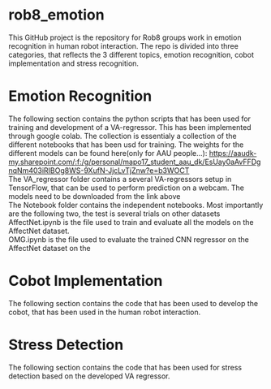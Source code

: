 # rob8_emotion
This GitHub project is the repository for Rob8 groups work in emotion recognition in human robot interaction.
The repo is divided into three categories, that reflects the 3 different topics, emotion recognition, cobot implementation and stress recognition.


# Emotion Recognition
The following section contains the python scripts that has been used for training and development of a VA-regressor.
This has been implemented through google colab. The collection is essentialy a collection of the different notebooks that has been usd for training. The weights for the different models can be found here(only for AAU people...):
https://aaudk-my.sharepoint.com/:f:/g/personal/mapo17_student_aau_dk/EsUay0aAvFFDgnqNm403iRIBOg8WS-9XufN-JjcLvTjZnw?e=b3WOCT <br/>
The VA_regressor folder contains a several VA-regressors setup in TensorFlow, that can be used to perform prediction on a webcam. The models need to be downloaded from the link above <br/>
The Notebook folder contains the independent notebooks. Most importantly are the following two, the test is several trials on other datasets <br/>
AffectNet.ipynb is the file used to train and evaluate all the models on the AffectNet dataset. <br/>
OMG.ipynb is the file used to evaluate the trained CNN regressor on the AffectNet dataset on the

# Cobot Implementation
The following section contains the code that has been used to develop the cobot, that has been used in the human robot interaction.


# Stress Detection
The following section contains the code that has been used for stress detection based on the developed VA regressor.

